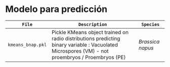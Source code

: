 # Modelo para predicción

| `File` | `Description`  | `Species`  |   
|---|---|---|
| `kmeans_bnap.pkl`  | Pickle KMeans object trained on radio distributions predicting binary variable : Vacuolated Microspores (VM) - not proembryos / Proembryos (PE) | *Brassica napus*  |
